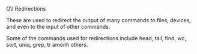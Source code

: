 O\I Redirections

These are used to redirect the output of many commands to files, devices, and even to the input of other commands.

Some of the commands used for redirections include head, tail, find, wc, sort, uniq, grep, tr amonh others.
